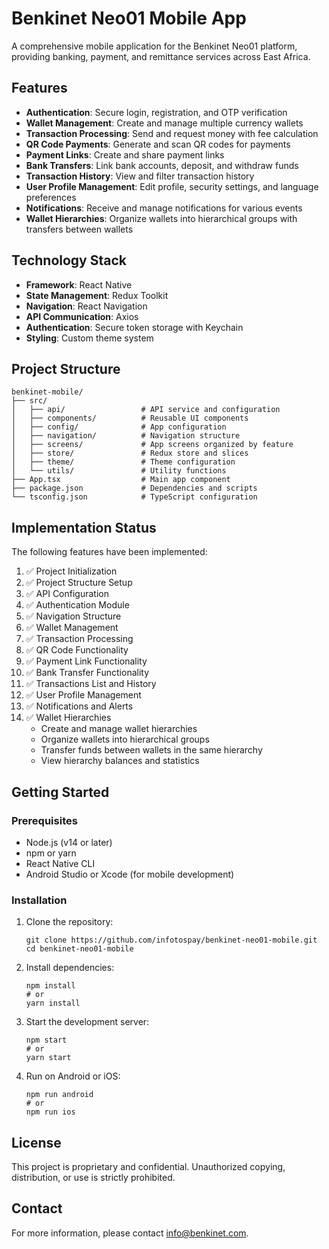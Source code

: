 # Benkinet Neo01 Mobile App

A comprehensive mobile application for the Benkinet Neo01 platform, providing banking, payment, and remittance services across East Africa.

## Features

- **Authentication**: Secure login, registration, and OTP verification
- **Wallet Management**: Create and manage multiple currency wallets
- **Transaction Processing**: Send and request money with fee calculation
- **QR Code Payments**: Generate and scan QR codes for payments
- **Payment Links**: Create and share payment links
- **Bank Transfers**: Link bank accounts, deposit, and withdraw funds
- **Transaction History**: View and filter transaction history
- **User Profile Management**: Edit profile, security settings, and language preferences
- **Notifications**: Receive and manage notifications for various events
- **Wallet Hierarchies**: Organize wallets into hierarchical groups with transfers between wallets

## Technology Stack

- **Framework**: React Native
- **State Management**: Redux Toolkit
- **Navigation**: React Navigation
- **API Communication**: Axios
- **Authentication**: Secure token storage with Keychain
- **Styling**: Custom theme system

## Project Structure

```
benkinet-mobile/
├── src/
│   ├── api/                 # API service and configuration
│   ├── components/          # Reusable UI components
│   ├── config/              # App configuration
│   ├── navigation/          # Navigation structure
│   ├── screens/             # App screens organized by feature
│   ├── store/               # Redux store and slices
│   ├── theme/               # Theme configuration
│   └── utils/               # Utility functions
├── App.tsx                  # Main app component
├── package.json             # Dependencies and scripts
└── tsconfig.json            # TypeScript configuration
```

## Implementation Status

The following features have been implemented:

1. ✅ Project Initialization
2. ✅ Project Structure Setup
3. ✅ API Configuration
4. ✅ Authentication Module
5. ✅ Navigation Structure
6. ✅ Wallet Management
7. ✅ Transaction Processing
8. ✅ QR Code Functionality
9. ✅ Payment Link Functionality
10. ✅ Bank Transfer Functionality
11. ✅ Transactions List and History
12. ✅ User Profile Management
13. ✅ Notifications and Alerts
14. ✅ Wallet Hierarchies
    - Create and manage wallet hierarchies
    - Organize wallets into hierarchical groups
    - Transfer funds between wallets in the same hierarchy
    - View hierarchy balances and statistics

## Getting Started

### Prerequisites

- Node.js (v14 or later)
- npm or yarn
- React Native CLI
- Android Studio or Xcode (for mobile development)

### Installation

1. Clone the repository:
   ```
   git clone https://github.com/infotospay/benkinet-neo01-mobile.git
   cd benkinet-neo01-mobile
   ```

2. Install dependencies:
   ```
   npm install
   # or
   yarn install
   ```

3. Start the development server:
   ```
   npm start
   # or
   yarn start
   ```

4. Run on Android or iOS:
   ```
   npm run android
   # or
   npm run ios
   ```

## License

This project is proprietary and confidential. Unauthorized copying, distribution, or use is strictly prohibited.

## Contact

For more information, please contact [info@benkinet.com](mailto:info@benkinet.com).
